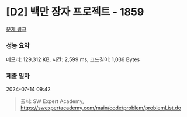 # [D2] 백만 장자 프로젝트 - 1859 

[문제 링크](https://swexpertacademy.com/main/code/problem/problemDetail.do?contestProbId=AV5LrsUaDxcDFAXc) 

### 성능 요약

메모리: 129,312 KB, 시간: 2,599 ms, 코드길이: 1,036 Bytes

### 제출 일자

2024-07-14 09:42



> 출처: SW Expert Academy, https://swexpertacademy.com/main/code/problem/problemList.do